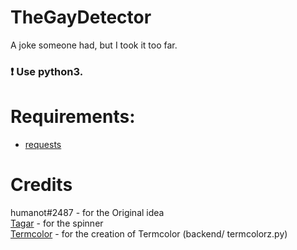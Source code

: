 # TheGayDetector
A joke someone had, but I took it too far.

### :exclamation: Use python3.

# Requirements:
* [requests](https://pypi.org/project/requests/)

# Credits
humanot#2487 - for the Original idea<br>
[Tagar](https://github.com/Tagar/stuff/blob/master/spinner.py) - for the spinner<br>
[Termcolor](https://github.com/hfeeki/termcolor) - for the creation of Termcolor (backend/
termcolorz.py)
